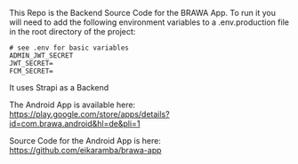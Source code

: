 This Repo is the Backend Source Code for the BRAWA App. To run it you will need to add the following environment variables to a .env.production file in the root directory of the project:

```
# see .env for basic variables
ADMIN_JWT_SECRET
JWT_SECRET=
FCM_SECRET=
```

It uses Strapi as a Backend

The Android App is available here: https://play.google.com/store/apps/details?id=com.brawa.android&hl=de&pli=1

Source Code for the Android App is here: https://github.com/eikaramba/brawa-app